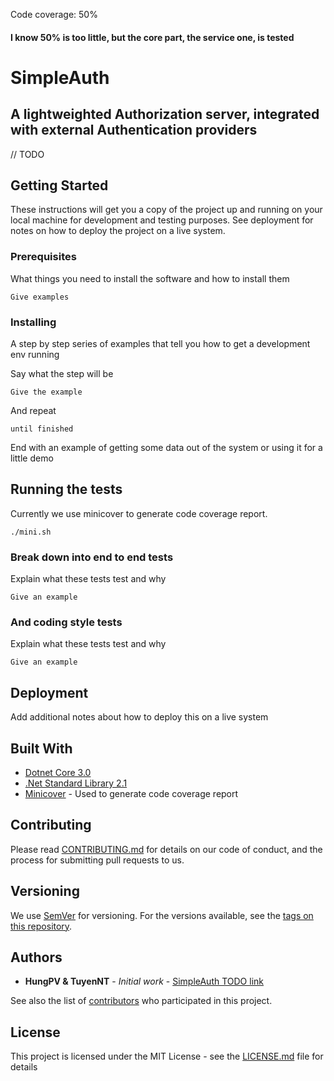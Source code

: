 Code coverage: 50%

#### I know 50% is too little, but the core part, the service one, is tested

# SimpleAuth
## A lightweighted Authorization server, integrated with external Authentication providers

// TODO

## Getting Started

These instructions will get you a copy of the project up and running on your local machine for development and testing purposes. See deployment for notes on how to deploy the project on a live system.

### Prerequisites

What things you need to install the software and how to install them

```
Give examples
```

### Installing

A step by step series of examples that tell you how to get a development env running

Say what the step will be

```
Give the example
```

And repeat

```
until finished
```

End with an example of getting some data out of the system or using it for a little demo

## Running the tests

Currently we use minicover to generate code coverage report.
```
./mini.sh
```

### Break down into end to end tests

Explain what these tests test and why

```
Give an example
```

### And coding style tests

Explain what these tests test and why

```
Give an example
```

## Deployment

Add additional notes about how to deploy this on a live system

## Built With

* [Dotnet Core 3.0](https://dotnet.microsoft.com/download)
* [.Net Standard Library 2.1](https://dotnet.microsoft.com/download)
* [Minicover](https://github.com/lucaslorentz/minicover) - Used to generate code coverage report

## Contributing

Please read [CONTRIBUTING.md](./CONTRIBUTING.md) for details on our code of conduct, and the process for submitting pull requests to us.

## Versioning

We use [SemVer](http://semver.org/) for versioning. For the versions available, see the [tags on this repository](https://github.com/your/project/tags). 

## Authors

* **HungPV & TuyenNT** - *Initial work* - [SimpleAuth TODO link](https://github.com/SimpleAuth)

See also the list of [contributors](https://github.com/your/project/contributors) who participated in this project.

## License

This project is licensed under the MIT License - see the [LICENSE.md](LICENSE.md) file for details

